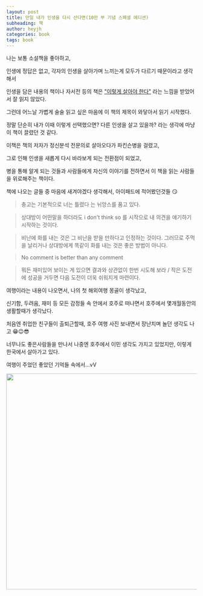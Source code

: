 ```yaml
---
layout: post
title: 만일 내가 인생을 다시 산다면(10만 부 기념 스페셜 에디션)
subheading: 책
author: heyjh
categories: book
tags: book
---
```


나는 보통 소설책을 좋아하고, <br>

인생에 정답은 없고, 각자의 인생을 살아가며 느끼는게 모두가 다르기 때문이라고 생각해서 <br>

인생을 담은 내용의 책이나 자서전 등의 책은 <u>"이렇게 살아야 한다"</u> 라는 느낌을 받았어서 잘 읽지 않았다. <br>

그런데 어느날 가볍게 술술 읽고 싶은 마음에 이 책의 제목이 와닿아서 읽기 시작했다. <br>

정말 단순히 내가 이때 이렇게 선택했으면? 다른 인생을 살고 있을까? 라는 생각에 마냥 이 책이 끌렸던 것 같다.<br>


이책은 책의 저자가 정신분석 전문의로 살아오다가 파킨슨병을 걸렸고, <br>

그로 인해 인생을 새롭게 다시 바라보게 되는 전환점이 되었고, <br>

병을 통해 알게 되는 것들과 사람들에게 자신의 이야기를 전하면서 이 책을 읽는 사람들을 위로해주는 책이다. <br>


책에 나오는 글들 중 마음에 새겨야겠다 생각해서, 아이패드에 적어봤던것들 😏

> 충고는 기본적으로 너는 틀렸다 는 뉘앙스를 품고 있다. 

> 상대방이 어떤말을 하더라도 i don't think so 를 시작으로 내 의견을 얘기하기 시작하는 것이다. 

> 비난에 화를 내는 것은 그 비난을 받을 만하다고 인정하는 것이다. 그러므로 주먹을 날리거나 상대방에게 똑같이 화를 내는 것은 좋은 방법이 아니다. 

> No comment is better than any comment

> 뭐든 재미있어 보이는 게 있으면 결과와 상관없이 한번 시도해 보라 / 작은 도전에 성공을 거두면 다음 도전이 더욱 쉬워지게 마련이다. 


여행이라는 내용이 나오면서, 나의 첫 해외여행 몽골이 생각났고,<br>

신기함, 두려움, 재미 등 모든 감정들 속 안에서 호주로 떠나면서 호주에서 몇개월동안의 생활할때가 생각났다. <br>

처음엔 취업한 친구들이 출퇴근할때, 호주 여행 사진 보내면서 장난치며 놀던 생각도 나고 😁😉😎 <br>

너무나도 좋은사람들을 만나서 나중엔 호주에서 이민 생각도 가지고 있었지만, 이렇게 한국에서 살아가고 있다. <br>

여행이 주었던 좋았던 기억들 속에서...vV

<img src="https://user-images.githubusercontent.com/95572771/211204880-9dbca8e6-5d97-4c5a-993c-ac84927c1dc4.png" width="570" heigh="460">

